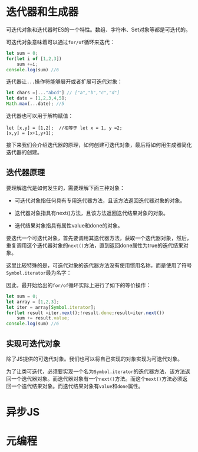 # 迭代器和生成器

可迭代对象和迭代器时ES的一个特性。数组、字符串、Set对象等都是可迭代的。

可迭代对象意味着可以通过`for/of`循环来迭代：

~~~js
let sum = 0;
for(let i of [1,2,3])
    sum +=i;
console.log(sum) //6
~~~

迭代器让`...`操作符能够展开或者扩展可迭代对象：

~~~js
let chars =[..."abcd"] // ["a","b","c","d"]
let date = [1,2,3,4,5];
Math.max(...date); //5
~~~

迭代器也可以用于解构赋值：

~~~JS
let [x,y] = [1,2];  //相等于 let x = 1, y =2;
[x,y] = [x+1,y+1];
~~~

接下来我们会介绍迭代器的原理，如何创建可迭代对象，最后将如何用生成器简化迭代器的创建。

## 迭代器原理

要理解迭代是如何发生的，需要理解下面三种对象：

* 可迭代对象指任何具有专用迭代器方法，且该方法返回迭代器对象的对象。

* 迭代器对象指具有next()方法，且该方法返回迭代结果对象的对象。

* 迭代结果对象指具有属性value和done的对象。

要迭代一个可迭代对象，首先要调用其迭代器方法，获取一个迭代器对象，然后，重复调用这个迭代器对象的`next()`方法，直到返回done属性为true的迭代结果对象。

这里比较特殊的是，可迭代对象的迭代器方法没有使用惯用名称，而是使用了符号`Symbol.iterator`最为名字：

因此，最开始给出的`for/of`循环实际上进行了如下的等价操作：

~~~js
let sum = 0;
let array = [1,2,3];
let iter = array[Symbol.iterator];
for(let result =iter.next();!result.done;result=iter.next())
    sum += result.value;
console.log(sum) //6
~~~

## 实现可迭代对象

除了JS提供的可迭代对象。我们也可以将自己实现的对象实现为可迭代对象。

为了让类可迭代，必须要实现一个名为`Symbol.iterator`的迭代器方法，该方法返回一个迭代器对象。而迭代器对象有一个`next()`方法。而这个`next()`方法必须返回一个迭代结果对象。而迭代结果对象有`value`和`done`属性。



# 异步JS







# 元编程